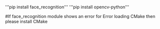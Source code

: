 '''pip install face_recognition'''
'''pip install opencv-python'''

#If face_recognition module shows an error for Error loading CMake then please install CMake
